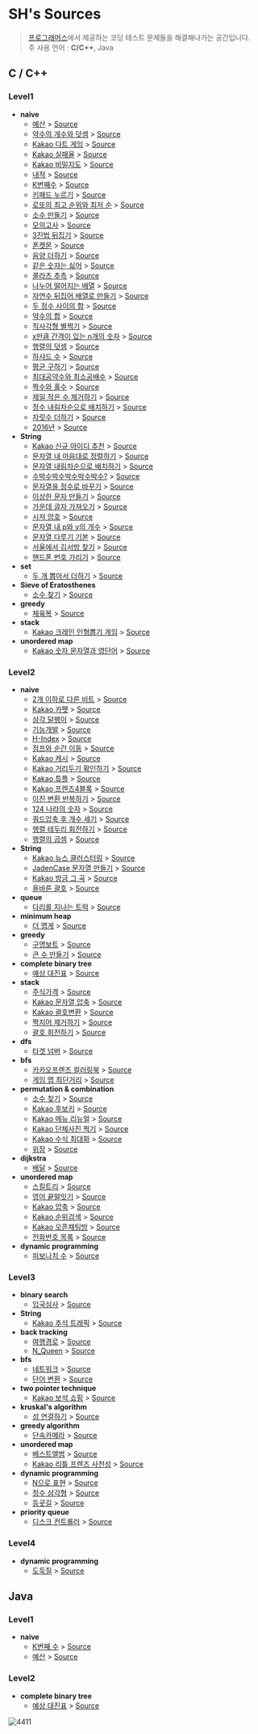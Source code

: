 # SH's Sources
>[프로그래머스](https://programmers.co.kr/)에서 제공하는 코딩 테스트 문제들을 해결해나가는 공간입니다.  
>주 사용 언어 : __C/C++__, Java  

## C / C++
### Level1
* __naive__
	+ [예산](https://programmers.co.kr/learn/courses/30/lessons/12982) > [Source](https://github.com/thankdesert/programmer-s/blob/main/c%2B%2B/level1/A_budget_problem.c)
	+ [약수의 개수와 덧셈](https://programmers.co.kr/learn/courses/30/lessons/77884) > [Source](https://github.com/thankdesert/programmer-s/blob/main/c%2B%2B/level1/Aliquot's_addition_and_subtraction.c)
	+ [Kakao 다트 게임](https://programmers.co.kr/learn/courses/30/lessons/17682) > [Source](https://github.com/thankdesert/programmer-s/blob/main/c%2B%2B/level1/Kakao's_dart_game_problem.c)
	+ [Kakao 실패율](https://programmers.co.kr/learn/courses/30/lessons/42889#) > [Source](https://github.com/thankdesert/programmer-s/blob/main/c%2B%2B/level1/Kakao's_failure_late_problem.c)
	+ [Kakao 비밀지도](https://programmers.co.kr/learn/courses/30/lessons/17681) > [Source](https://github.com/thankdesert/programmer-s/blob/main/c%2B%2B/level1/Kakao's_secret_map_problem.c)
	+ [내적](https://programmers.co.kr/learn/courses/30/lessons/70128) > [Source](https://github.com/thankdesert/programmer-s/blob/main/c%2B%2B/level1/The_inner_product_problem.c)
	+ [K번째수](https://programmers.co.kr/learn/courses/30/lessons/42748) > [Source](https://github.com/thankdesert/programmer-s/blob/main/c%2B%2B/level1/The_k_number_problem.c)
	+ [키패드 누르기](https://programmers.co.kr/learn/courses/30/lessons/67256) > [Source](https://github.com/thankdesert/programmer-s/blob/main/c%2B%2B/level1/The_keypad_problem.c)
	+ [로또의 최고 순위와 최저 순](https://programmers.co.kr/learn/courses/30/lessons/77484) > [Source](https://github.com/thankdesert/programmer-s/blob/main/c%2B%2B/level1/The_lotto_problem.c)
	+ [소수 만들기](https://programmers.co.kr/learn/courses/30/lessons/12977) > [Source](https://github.com/thankdesert/programmer-s/blob/main/c%2B%2B/level1/The_prime_number_problem.c)
	+ [모의고사](https://programmers.co.kr/learn/courses/30/lessons/42840) > [Source](https://github.com/thankdesert/programmer-s/blob/main/c%2B%2B/level1/The_trial_examination.c)
	+ [3진법 뒤집기](https://programmers.co.kr/learn/courses/30/lessons/68935) > [Source](https://github.com/thankdesert/programmer-s/blob/main/c%2B%2B/level1/Reversing_the_ternary_scale_problem.c)
	+ [폰켓몬](https://programmers.co.kr/learn/courses/30/lessons/1845) > [Source](https://github.com/thankdesert/programmer-s/blob/main/c%2B%2B/level1/The_Pohnk%C3%A9mon_problem.c)
	+ [음양 더하기](https://programmers.co.kr/learn/courses/30/lessons/76501) > [Source](https://github.com/thankdesert/programmer-s/blob/main/c%2B%2B/level1/The_absolutes_problem.c)
	+ [같은 숫자는 싫어](https://programmers.co.kr/learn/courses/30/lessons/12906) > [Source](https://github.com/thankdesert/programmer-s/blob/main/c%2B%2B/level1/Removing_all_duplicate_numbers_problem.c)
	+ [콜라츠 추측](https://programmers.co.kr/learn/courses/30/lessons/12943) > [Source](https://github.com/thankdesert/programmer-s/blob/main/c%2B%2B/level1/The_Collatz_conjecture_problem.c)
	+ [나누어 떨어지는 배열](https://programmers.co.kr/learn/courses/30/lessons/12910) > [Source](https://github.com/thankdesert/programmer-s/blob/main/c%2B%2B/level1/simple(12910).c)
	+ [자연수 뒤집어 배열로 만들기](https://programmers.co.kr/learn/courses/30/lessons/12932) > [Source](https://github.com/thankdesert/programmer-s/blob/main/c%2B%2B/level1/Reversing_a_natural_numbers_and_creating_an_array.c)
	+ [두 정수 사이의 합](https://programmers.co.kr/learn/courses/30/lessons/12912) > [Source](https://github.com/thankdesert/programmer-s/blob/main/c%2B%2B/level1/simple(12912).c)
	+ [약수의 합](https://programmers.co.kr/learn/courses/30/lessons/12928) > [Source](https://github.com/thankdesert/programmer-s/blob/main/c%2B%2B/level1/simple(12928).c)
	+ [직사각형 별찍기](https://programmers.co.kr/learn/courses/30/lessons/12969) > [Source](https://github.com/thankdesert/programmer-s/blob/main/c%2B%2B/level1/simple(12969).c)
	+ [x만큼 간격이 있는 n개의 숫자](https://programmers.co.kr/learn/courses/30/lessons/12954) > [Source](https://github.com/thankdesert/programmer-s/blob/main/c%2B%2B/level1/simple(12954).c)
	+ [행렬의 덧셈](https://programmers.co.kr/learn/courses/30/lessons/12950) > [Source](https://github.com/thankdesert/programmer-s/blob/main/c%2B%2B/level1/simple(12950).c)
	+ [하샤드 수](https://programmers.co.kr/learn/courses/30/lessons/12947) > [Source](https://github.com/thankdesert/programmer-s/blob/main/c%2B%2B/level1/simple(12947).c)
	+ [평균 구하기](https://programmers.co.kr/learn/courses/30/lessons/12944) > [Source](https://github.com/thankdesert/programmer-s/blob/main/c%2B%2B/level1/simple(12944).c)
	+ [최대공약수와 최소공배수](https://programmers.co.kr/learn/courses/30/lessons/12940) > [Source](https://github.com/thankdesert/programmer-s/blob/main/c%2B%2B/level1/simple(12940).c)
	+ [짝수와 홀수](https://programmers.co.kr/learn/courses/30/lessons/12937) > [Source](https://github.com/thankdesert/programmer-s/blob/main/c%2B%2B/level1/simple(12937).c)
	+ [제일 작은 수 제거하기](https://programmers.co.kr/learn/courses/30/lessons/12935) > [Source](https://github.com/thankdesert/programmer-s/blob/main/c%2B%2B/level1/simple(12935).c)
	+ [정수 내림차순으로 배치하기](https://programmers.co.kr/learn/courses/30/lessons/12933) > [Source](https://github.com/thankdesert/programmer-s/blob/main/c%2B%2B/level1/simple(12933).c)
	+ [자릿수 더하기](https://programmers.co.kr/learn/courses/30/lessons/12931) > [Source](https://github.com/thankdesert/programmer-s/blob/main/c%2B%2B/level1/simple(12931).c)
	+ [2016년](https://programmers.co.kr/learn/courses/30/lessons/12901) > [Source](https://github.com/thankdesert/programmer-s/blob/main/c%2B%2B/level1/simple(12901).c)
* __String__
	+ [Kakao 신규 아이디 추천](https://programmers.co.kr/learn/courses/30/lessons/72410) > [Source](https://github.com/thankdesert/programmer-s/blob/main/c%2B%2B/level1/The_recommendation_problem.c)
	+ [문자열 내 마음대로 정렬하기](https://programmers.co.kr/learn/courses/30/lessons/12915) > [Source](https://github.com/thankdesert/programmer-s/blob/main/c%2B%2B/level1/Sorting_a_string_problem.c)
	+ [문자열 내림차순으로 배치하기](https://programmers.co.kr/learn/courses/30/lessons/12917) > [Source](https://github.com/thankdesert/programmer-s/blob/main/c%2B%2B/level1/String_sort_problem.c)
	+ [수박수박수박수박수박수?](https://programmers.co.kr/learn/courses/30/lessons/12922) > [Source](https://github.com/thankdesert/programmer-s/blob/main/c%2B%2B/level1/Su-Bak_problem.c)
	+ [문자열을 정수로 바꾸기](https://programmers.co.kr/learn/courses/30/lessons/12925?language=cpp) > [Source](https://github.com/thankdesert/programmer-s/blob/main/c%2B%2B/level1/Converting_string_to_integer.c)
	+ [이상한 문자 만들기](https://programmers.co.kr/learn/courses/30/lessons/12930) > [Source](https://github.com/thankdesert/programmer-s/blob/main/c%2B%2B/level1/Writing_a_strange_string_problem.c)
	+ [가운데 글자 가져오기](https://programmers.co.kr/learn/courses/30/lessons/12903) > [Source](https://github.com/thankdesert/programmer-s/blob/main/c%2B%2B/level1/Picking_a_middle_char_problem.c)
	+ [시저 암호](https://programmers.co.kr/learn/courses/30/lessons/12926) > [Source](https://github.com/thankdesert/programmer-s/blob/main/c%2B%2B/level1/The_Caesar_cipher_problem.c)
	+ [문자열 내 p와 y의 개수](https://programmers.co.kr/learn/courses/30/lessons/12916) > [Source](https://github.com/thankdesert/programmer-s/blob/main/c%2B%2B/level1/simple(12916).c)
	+ [문자열 다루기 기본](https://programmers.co.kr/learn/courses/30/lessons/12918) > [Source](https://github.com/thankdesert/programmer-s/blob/main/c++/level1/simple(12918).c)
	+ [서울에서 김서방 찾기](https://programmers.co.kr/learn/courses/30/lessons/12919) > [Source](https://github.com/thankdesert/programmer-s/blob/main/c%2B%2B/level1/simple(12919).c)
	+ [핸드폰 번호 가리기](https://programmers.co.kr/learn/courses/30/lessons/12948) > [Source](https://github.com/thankdesert/programmer-s/blob/main/c%2B%2B/level1/simple(12948).c)
* __set__
	+ [두 개 뽑아서 더하기](https://programmers.co.kr/learn/courses/30/lessons/68644) > [Source](https://github.com/thankdesert/programmer-s/blob/main/c%2B%2B/level1/Pick_two_and_sum_problem.c)
* __Sieve of Eratosthenes__
	+ [소수 찾기](https://programmers.co.kr/learn/courses/30/lessons/12921) > [Source](https://github.com/thankdesert/programmer-s/blob/main/c%2B%2B/level1/Finding_all_prime_number.c)
* __greedy__
	+ [체육복](https://programmers.co.kr/learn/courses/30/lessons/42862) > [Source](https://github.com/thankdesert/programmer-s/blob/main/c%2B%2B/level1/The_gym_clothes_problem.c)
* __stack__
	+ [Kakao 크레인 인형뽑기 게임](https://programmers.co.kr/learn/courses/30/lessons/64061) > [Source](https://github.com/thankdesert/programmer-s/blob/main/c%2B%2B/level1/The_claw_machine_game_problem.c)
* __unordered map__
	+ [Kakao 숫자 문자열과 영단어](https://programmers.co.kr/learn/courses/30/lessons/81301) > [Source](https://github.com/thankdesert/programmer-s/blob/main/c%2B%2B/level1/Kakao's_string_of_number_problem.c)


### Level2
* __naive__
	+ [2개 이하로 다른 비트](https://programmers.co.kr/learn/courses/30/lessons/77885) > [Source](https://github.com/thankdesert/programmer-s/blob/main/c%2B%2B/level2/A_bit_problem(No%20more%20than%20two%20different%20bits).c)
	+ [Kakao 카펫](https://programmers.co.kr/learn/courses/30/lessons/42842) > [Source](https://github.com/thankdesert/programmer-s/blob/main/c%2B%2B/level2/A_carpet_problem.c)
	+ [삼각 달팽이](https://programmers.co.kr/learn/courses/30/lessons/68645) > [Source](https://github.com/thankdesert/programmer-s/blob/main/c%2B%2B/level2/A_triangle_snail_problem.c)
	+ [기능개발](https://programmers.co.kr/learn/courses/30/lessons/42586) > [Source](https://github.com/thankdesert/programmer-s/blob/main/c%2B%2B/level2/Developing_problem.c)
	+ [H-Index](https://programmers.co.kr/learn/courses/30/lessons/42747) > [Source](https://github.com/thankdesert/programmer-s/blob/main/c%2B%2B/level2/H_index_problem.c)
	+ [점프와 순간 이동](https://programmers.co.kr/learn/courses/30/lessons/12980) > [Source](https://github.com/thankdesert/programmer-s/blob/main/c%2B%2B/level2/Jump_and_instant_movement_problem.c)
	+ [Kakao 캐시](https://programmers.co.kr/learn/courses/30/lessons/17680) > [Source](https://github.com/thankdesert/programmer-s/blob/main/c%2B%2B/level2/Kakao's_cache_problem.c)
	+ [Kakao 거리두기 확인하기](https://programmers.co.kr/learn/courses/30/lessons/81302) > [Source](https://github.com/thankdesert/programmer-s/blob/main/c%2B%2B/level2/Kakao's_social_distancing_problem.c)
	+ [Kakao 튜플](https://programmers.co.kr/learn/courses/30/lessons/64065) > [Source](https://github.com/thankdesert/programmer-s/blob/main/c%2B%2B/level2/Kakao's_tuple_problem.c)
	+ [Kakao 프렌즈4블록](https://programmers.co.kr/learn/courses/30/lessons/17679) > [Source](https://github.com/thankdesert/programmer-s/blob/main/c%2B%2B/level2/Kakao_friend's_four_blocks.c)
	+ [이진 변환 반복하기](https://programmers.co.kr/learn/courses/30/lessons/70129) > [Source](https://github.com/thankdesert/programmer-s/blob/main/c%2B%2B/level2/Repeating_the_binary_transformation_problem.c)
	+ [124 나라의 숫자](https://programmers.co.kr/learn/courses/30/lessons/12899) > [Source](https://github.com/thankdesert/programmer-s/blob/main/c%2B%2B/level2/The_124_country's_number.c)
	+ [쿼드압축 후 개수 세기](https://programmers.co.kr/learn/courses/30/lessons/68936) > [Source](https://github.com/thankdesert/programmer-s/blob/main/c%2B%2B/level2/The_quad_compression_problem.c)
	+ [행렬 테두리 회전하기](https://programmers.co.kr/learn/courses/30/lessons/77485) > [Source](https://github.com/thankdesert/programmer-s/blob/main/c%2B%2B/level2/Rotating_the_matrix_problem.c)
	+ [행렬의 곱셈](https://programmers.co.kr/learn/courses/30/lessons/12949) > [Source](https://github.com/thankdesert/programmer-s/blob/main/c%2B%2B/level2/Matrix_multiplication.c)
* __String__
	+ [Kakao 뉴스 클러스터링](https://programmers.co.kr/learn/courses/30/lessons/17677) > [Source](https://github.com/thankdesert/programmer-s/blob/main/c%2B%2B/level2/Kakao_news_clustering_problem.c)
	+ [JadenCase 문자열 만들기](https://programmers.co.kr/learn/courses/30/lessons/12951) > [Source](https://github.com/thankdesert/programmer-s/blob/main/c%2B%2B/level2/Writing_a_JadenCase_string_problem.c)
	+ [Kakao 방금 그 곡](https://programmers.co.kr/learn/courses/30/lessons/17683) > [Source](https://github.com/thankdesert/programmer-s/blob/main/c++/level2/Kakao's_the_song_I_heard_just_now.c)
	+ [올바른 괄호](https://programmers.co.kr/learn/courses/30/lessons/12909) > [Source](https://github.com/thankdesert/programmer-s/blob/main/c%2B%2B/level2/A_pair_of_bracket_problem.c)
* __queue__
	+ [다리를 지나는 트럭](https://programmers.co.kr/learn/courses/30/lessons/42583) > [Source](https://github.com/thankdesert/programmer-s/blob/main/c%2B%2B/level2/A_truck_passing_through_a_bridge_problem.c)
* __minimum heap__
	+ [더 맵게](https://programmers.co.kr/learn/courses/30/lessons/42626) > [Source](https://github.com/thankdesert/programmer-s/blob/main/c%2B%2B/level2/The_scoville_problem.c)
* __greedy__
	+ [구명보트](https://programmers.co.kr/learn/courses/30/lessons/42885) > [Source](https://github.com/thankdesert/programmer-s/blob/main/c%2B%2B/level2/A_lifeboat_problem.c)
	+ [큰 수 만들기](https://programmers.co.kr/learn/courses/30/lessons/42883) > [Source](https://github.com/thankdesert/programmer-s/blob/main/c%2B%2B/level2/The_Largest_number_problem.c)
* __complete binary tree__
	+ [예상 대진표](https://programmers.co.kr/learn/courses/30/lessons/12985) > [Source](https://github.com/thankdesert/programmer-s/blob/main/c%2B%2B/level2/A_tournament_table_problem.c)
* __stack__
	+ [주식가격](https://programmers.co.kr/learn/courses/30/lessons/42584) > [Source](https://github.com/thankdesert/programmer-s/blob/main/c%2B%2B/level2/A_stock_price_problem.c)
	+ [Kakao 문자열 압축](https://programmers.co.kr/learn/courses/30/lessons/60057) > [Source](https://github.com/thankdesert/programmer-s/blob/main/c%2B%2B/level2/Compressing_a_string_problem.c)
	+ [Kakao 괄호변환](https://programmers.co.kr/learn/courses/30/lessons/60058) > [Source](https://github.com/thankdesert/programmer-s/blob/main/c%2B%2B/level2/Kakao's_bracket_problem.c)
	+ [짝지어 제거하기](https://programmers.co.kr/learn/courses/30/lessons/12973) > [Source](https://github.com/thankdesert/programmer-s/blob/main/c%2B%2B/level2/Removing_all_pair_problem.c)
	+ [괄호 회전하기](https://programmers.co.kr/learn/courses/30/lessons/76502) > [Source](https://github.com/thankdesert/programmer-s/blob/main/c%2B%2B/level2/Rotating_a_bracket_problem.c)
* __dfs__
	+ [타겟 넘버](https://programmers.co.kr/learn/courses/30/lessons/43165) > [Source](https://github.com/thankdesert/programmer-s/blob/main/c%2B%2B/level2/Target_number_problem.c)
* __bfs__
	+ [카카오프렌즈 컬러링북](https://programmers.co.kr/learn/courses/30/lessons/1829) > [Source](https://github.com/thankdesert/programmer-s/blob/main/c%2B%2B/level2/Kakao's_coloring_book_problem.c)
	+ [게임 맵 최단거리](https://programmers.co.kr/learn/courses/30/lessons/1844) > [Source](https://github.com/thankdesert/programmer-s/blob/main/c%2B%2B/level2/The_shortest_distance_problem_in_the_game_map.c)
* __permutation & combination__
	+ [소수 찾기](https://programmers.co.kr/learn/courses/30/lessons/42839) > [Source](https://github.com/thankdesert/programmer-s/blob/main/c%2B%2B/level2/Counting_all_prime_number_problem.c)
	+ [Kakao 후보키](https://programmers.co.kr/learn/courses/30/lessons/42890#) > [Source](https://github.com/thankdesert/programmer-s/blob/main/c%2B%2B/level2/Kakao's_candidate_key_problem.c)
	+ [Kakao 메뉴 리뉴얼](https://programmers.co.kr/learn/courses/30/lessons/72411) > [Source](https://github.com/thankdesert/programmer-s/blob/main/c%2B%2B/level2/Kakao's_menu_renual_problem.c)
	+ [Kakao 단체사진 찍기](https://programmers.co.kr/learn/courses/30/lessons/1835) > [Source](https://github.com/thankdesert/programmer-s/blob/main/c%2B%2B/level2/Kakao's_taking_a_group_photo_problem.c)
	+ [Kakao 수식 최대화](https://programmers.co.kr/learn/courses/30/lessons/67257) > [Source](https://github.com/thankdesert/programmer-s/blob/main/c%2B%2B/level2/Optimizing_a_equation_problem.c)
	+ [위장](https://programmers.co.kr/learn/courses/30/lessons/42578) > [Source](https://github.com/thankdesert/programmer-s/blob/main/c%2B%2B/level2/The_undercover_problem.c)
* __dijkstra__
	+ [배달](https://programmers.co.kr/learn/courses/30/lessons/12978) > [Source](https://github.com/thankdesert/programmer-s/blob/main/c%2B%2B/level2/Delivery_problem.c)
* __unordered map__
	+ [스킬트리](https://programmers.co.kr/learn/courses/30/lessons/49993) > [Source](https://github.com/thankdesert/programmer-s/blob/main/c%2B%2B/level2/A_skill_tree_problem.c)
	+ [영어 끝말잇기](https://programmers.co.kr/learn/courses/30/lessons/12981) > [Source](https://github.com/thankdesert/programmer-s/blob/main/c%2B%2B/level2/A_word_chain_problem.c)
	+ [Kakao 압축](https://programmers.co.kr/learn/courses/30/lessons/17684#) > [Source](https://github.com/thankdesert/programmer-s/blob/main/c%2B%2B/level2/Kakao's_compression_problem.c)
	+ [Kakao 순위검색](https://programmers.co.kr/learn/courses/30/lessons/72412) > [Source](https://github.com/thankdesert/programmer-s/blob/main/c%2B%2B/level2/Kakao's_searching_a_ranking_problem.c)
	+ [Kakao 오픈채팅방](https://programmers.co.kr/learn/courses/30/lessons/42888) > [Source](https://github.com/thankdesert/programmer-s/blob/main/c%2B%2B/level2/Kakao_open_chat_problem.c)
	+ [전화번호 목록](https://programmers.co.kr/learn/courses/30/lessons/42577) > [Source](https://github.com/thankdesert/programmer-s/blob/main/c%2B%2B/level2/A_phone_directory_problem.c)
* __dynamic programming__
	+ [피보나치 수](https://programmers.co.kr/learn/courses/30/lessons/12945?language=cpp#) > [Source](https://github.com/thankdesert/programmer-s/blob/main/c%2B%2B/level2/Fibonacci_number_problem.c)


### Level3
* __binary search__
	+ [입국심사](https://programmers.co.kr/learn/courses/30/lessons/43238) > [Source](https://github.com/thankdesert/programmer-s/blob/main/c%2B%2B/level3/The_immigration_problem.c)
* __String__
	+ [Kakao 추석 트래픽](https://programmers.co.kr/learn/courses/30/lessons/17676) > [Source](https://github.com/thankdesert/programmer-s/blob/main/c%2B%2B/level3/Kakao's_Korean_Thanksgiving_Day_problem.c)
* __back tracking__
	+ [여행경로](https://programmers.co.kr/learn/courses/30/lessons/43164) > [Source](https://github.com/thankdesert/programmer-s/blob/main/c%2B%2B/level3/Travel_route_problem.c)
	+ [N_Queen](https://programmers.co.kr/learn/courses/30/lessons/12952) > [Source](https://github.com/thankdesert/programmer-s/blob/main/c%2B%2B/level3/N_Queen_problem.c)
* __bfs__
	+ [네트워크](https://programmers.co.kr/learn/courses/30/lessons/43162) > [Source](https://github.com/thankdesert/programmer-s/blob/main/c%2B%2B/level3/The_Network_problem.c)
	+ [단어 변환](https://programmers.co.kr/learn/courses/30/lessons/43163) > [Source](https://github.com/thankdesert/programmer-s/blob/main/c%2B%2B/level3/Converting_a_word_problem.c)
* __two pointer technique__
	+ [Kakao 보석 쇼핑](https://programmers.co.kr/learn/courses/30/lessons/67258) > [Source](https://github.com/thankdesert/programmer-s/blob/main/c%2B%2B/level3/Kakao's_shopping_gems_problem.c)
* __kruskal's algorithm__
	+ [섬 연결하기](https://programmers.co.kr/learn/courses/30/lessons/42861) > [Source](https://github.com/thankdesert/programmer-s/blob/main/c%2B%2B/level3/Linking_all_islands_problem.c)
* __greedy algorithm__
	+ [단속카메라](https://programmers.co.kr/learn/courses/30/lessons/42884) > [Source](https://github.com/thankdesert/programmer-s/blob/main/c%2B%2B/level3/The_unmanned_camera_problem.c)
* __unordered map__
	+ [베스트앨범](https://programmers.co.kr/learn/courses/30/lessons/42579) > [Source](https://github.com/thankdesert/programmer-s/blob/main/c%2B%2B/level3/The_best_album_problem.c)
	+ [Kakao 리틀 프렌즈 사천성](https://programmers.co.kr/learn/courses/30/lessons/1836) > [Source](https://github.com/thankdesert/programmer-s/blob/main/c%2B%2B/level3/Kakao's_Mah-Jongg_problem.c)
* __dynamic programming__
	+ [N으로 표현](https://programmers.co.kr/learn/courses/30/lessons/42895) > [Source](https://github.com/thankdesert/programmer-s/blob/main/c%2B%2B/level3/Expressing_only_with_N_problem.c)
	+ [정수 삼각형](https://programmers.co.kr/learn/courses/30/lessons/43105) > [Source](https://github.com/thankdesert/programmer-s/blob/main/c%2B%2B/level3/Integer_triangle_problem.c)
	+ [등굣길](https://programmers.co.kr/learn/courses/30/lessons/42898) > [Source](https://github.com/thankdesert/programmer-s/blob/main/c%2B%2B/level3/Way_to_school_problem.c)
* __priority queue__
	+ [디스크 컨트롤러](https://programmers.co.kr/learn/courses/30/lessons/42627) > [Source](https://github.com/thankdesert/programmer-s/blob/main/c%2B%2B/level3/Disk_scheduling_problem.c)

### Level4
* __dynamic programming__
	+ [도둑질](https://programmers.co.kr/learn/courses/30/lessons/42897) > [Source](https://github.com/thankdesert/programmer-s/blob/main/c%2B%2B/level3/Expressing_only_with_N_problem.c)



## Java
### Level1
* __naive__
	+ [K번째 수](https://programmers.co.kr/learn/courses/30/lessons/42748) > [Source](https://github.com/thankdesert/programmer-s/blob/main/Java/level1/The_k_number_problem.java)
	+ [예산](https://programmers.co.kr/learn/courses/30/lessons/12982) > [Source](https://github.com/thankdesert/programmer-s/blob/main/Java/level1/A_budget_problem.java)


### Level2
* __complete binary tree__
	+ [예상 대진표](https://programmers.co.kr/learn/courses/30/lessons/12985?language=java) > [Source](https://github.com/thankdesert/programmer-s/blob/main/Java/level2/A_tournament_table_problem.java)




![4411](https://user-images.githubusercontent.com/46125548/125159966-81ec2880-e1b5-11eb-8463-5e3bcfb711e8.jpg)
